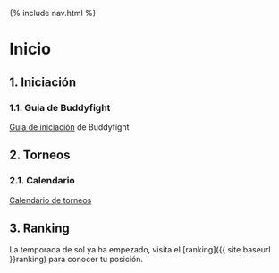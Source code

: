 {% include nav.html %}

# Inicio

## 1. Iniciación

### 1.1. Guia de Buddyfight
[Guía de iniciación](https://drive.google.com/file/d/1S02xmjpzA0UnjnlaLpdBMuEEPvCmP9EV/view?usp=sharing) de Buddyfight

## 2. Torneos

### 2.1. Calendario
[Calendario de torneos](https://calendar.google.com/calendar/embed?src=p1rffmj13kqqiaoesf5c6s52g0%40group.calendar.google.com&ctz=Europe%2FMadrid)

## 3. Ranking

La temporada de sol ya ha empezado, visita el [ranking]({{ site.baseurl }}ranking) para conocer tu posición.

